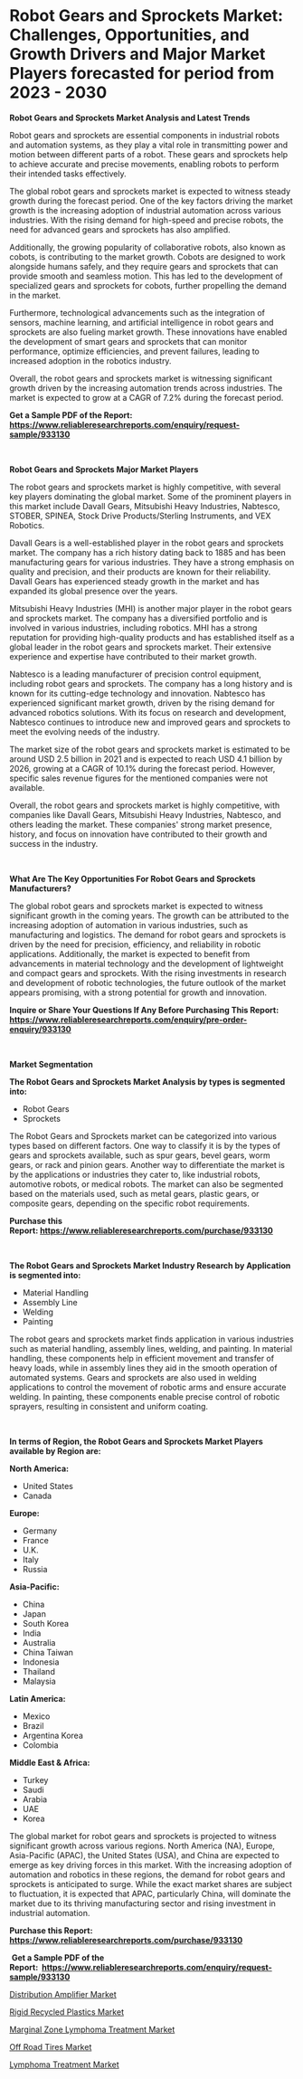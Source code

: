 <p><h1>Robot Gears and Sprockets Market: Challenges, Opportunities, and Growth Drivers and Major Market Players forecasted for period from 2023 - 2030</h1></p><p><strong>Robot Gears and Sprockets Market Analysis and Latest Trends</strong></p>
<p><p>Robot gears and sprockets are essential components in industrial robots and automation systems, as they play a vital role in transmitting power and motion between different parts of a robot. These gears and sprockets help to achieve accurate and precise movements, enabling robots to perform their intended tasks effectively.</p><p>The global robot gears and sprockets market is expected to witness steady growth during the forecast period. One of the key factors driving the market growth is the increasing adoption of industrial automation across various industries. With the rising demand for high-speed and precise robots, the need for advanced gears and sprockets has also amplified.</p><p>Additionally, the growing popularity of collaborative robots, also known as cobots, is contributing to the market growth. Cobots are designed to work alongside humans safely, and they require gears and sprockets that can provide smooth and seamless motion. This has led to the development of specialized gears and sprockets for cobots, further propelling the demand in the market.</p><p>Furthermore, technological advancements such as the integration of sensors, machine learning, and artificial intelligence in robot gears and sprockets are also fueling market growth. These innovations have enabled the development of smart gears and sprockets that can monitor performance, optimize efficiencies, and prevent failures, leading to increased adoption in the robotics industry.</p><p>Overall, the robot gears and sprockets market is witnessing significant growth driven by the increasing automation trends across industries. The market is expected to grow at a CAGR of 7.2% during the forecast period.</p></p>
<p><strong>Get a Sample PDF of the Report:&nbsp; <a href="https://www.reliableresearchreports.com/enquiry/request-sample/933130">https://www.reliableresearchreports.com/enquiry/request-sample/933130</a></strong></p>
<p>&nbsp;</p>
<p><strong>Robot Gears and Sprockets Major Market Players</strong></p>
<p><p>The robot gears and sprockets market is highly competitive, with several key players dominating the global market. Some of the prominent players in this market include Davall Gears, Mitsubishi Heavy Industries, Nabtesco, STOBER, SPINEA, Stock Drive Products/Sterling Instruments, and VEX Robotics. </p><p>Davall Gears is a well-established player in the robot gears and sprockets market. The company has a rich history dating back to 1885 and has been manufacturing gears for various industries. They have a strong emphasis on quality and precision, and their products are known for their reliability. Davall Gears has experienced steady growth in the market and has expanded its global presence over the years.</p><p>Mitsubishi Heavy Industries (MHI) is another major player in the robot gears and sprockets market. The company has a diversified portfolio and is involved in various industries, including robotics. MHI has a strong reputation for providing high-quality products and has established itself as a global leader in the robot gears and sprockets market. Their extensive experience and expertise have contributed to their market growth.</p><p>Nabtesco is a leading manufacturer of precision control equipment, including robot gears and sprockets. The company has a long history and is known for its cutting-edge technology and innovation. Nabtesco has experienced significant market growth, driven by the rising demand for advanced robotics solutions. With its focus on research and development, Nabtesco continues to introduce new and improved gears and sprockets to meet the evolving needs of the industry.</p><p>The market size of the robot gears and sprockets market is estimated to be around USD 2.5 billion in 2021 and is expected to reach USD 4.1 billion by 2026, growing at a CAGR of 10.1% during the forecast period. However, specific sales revenue figures for the mentioned companies were not available. </p><p>Overall, the robot gears and sprockets market is highly competitive, with companies like Davall Gears, Mitsubishi Heavy Industries, Nabtesco, and others leading the market. These companies' strong market presence, history, and focus on innovation have contributed to their growth and success in the industry.</p></p>
<p>&nbsp;</p>
<p><strong>What Are The Key Opportunities For Robot Gears and Sprockets Manufacturers?</strong></p>
<p><p>The global robot gears and sprockets market is expected to witness significant growth in the coming years. The growth can be attributed to the increasing adoption of automation in various industries, such as manufacturing and logistics. The demand for robot gears and sprockets is driven by the need for precision, efficiency, and reliability in robotic applications. Additionally, the market is expected to benefit from advancements in material technology and the development of lightweight and compact gears and sprockets. With the rising investments in research and development of robotic technologies, the future outlook of the market appears promising, with a strong potential for growth and innovation.</p></p>
<p><strong>Inquire or Share Your Questions If Any Before Purchasing This Report: <a href="https://www.reliableresearchreports.com/enquiry/pre-order-enquiry/933130">https://www.reliableresearchreports.com/enquiry/pre-order-enquiry/933130</a></strong></p>
<p>&nbsp;</p>
<p><strong>Market Segmentation</strong></p>
<p><strong>The Robot Gears and Sprockets Market Analysis by types is segmented into:</strong></p>
<p><ul><li>Robot Gears</li><li>Sprockets</li></ul></p>
<p><p>The Robot Gears and Sprockets market can be categorized into various types based on different factors. One way to classify it is by the types of gears and sprockets available, such as spur gears, bevel gears, worm gears, or rack and pinion gears. Another way to differentiate the market is by the applications or industries they cater to, like industrial robots, automotive robots, or medical robots. The market can also be segmented based on the materials used, such as metal gears, plastic gears, or composite gears, depending on the specific robot requirements.</p></p>
<p><strong>Purchase this Report:&nbsp;<a href="https://www.reliableresearchreports.com/purchase/933130">https://www.reliableresearchreports.com/purchase/933130</a></strong></p>
<p>&nbsp;</p>
<p><strong>The Robot Gears and Sprockets Market Industry Research by Application is segmented into:</strong></p>
<p><ul><li>Material Handling</li><li>Assembly Line</li><li>Welding</li><li>Painting</li></ul></p>
<p><p>The robot gears and sprockets market finds application in various industries such as material handling, assembly lines, welding, and painting. In material handling, these components help in efficient movement and transfer of heavy loads, while in assembly lines they aid in the smooth operation of automated systems. Gears and sprockets are also used in welding applications to control the movement of robotic arms and ensure accurate welding. In painting, these components enable precise control of robotic sprayers, resulting in consistent and uniform coating.</p></p>
<p>&nbsp;</p>
<p><strong>In terms of Region, the Robot Gears and Sprockets Market Players available by Region are:</strong></p>
<p>
    <p> <strong> North America: </strong>
        <ul>
            <li>United States</li>
            <li>Canada</li>
        </ul>
        </p> 
    <p> <strong> Europe: </strong>
        <ul>
            <li>Germany</li>
            <li>France</li>
            <li>U.K.</li>
            <li>Italy</li>
            <li>Russia</li>
        </ul>
        </p> 
    <p> <strong> Asia-Pacific: </strong>
        <ul>
            <li>China</li>
            <li>Japan</li>
            <li>South Korea</li>
            <li>India</li>
            <li>Australia</li>
            <li>China Taiwan</li>
            <li>Indonesia</li>
            <li>Thailand</li>
            <li>Malaysia</li>
        </ul>
        </p> 
    <p> <strong> Latin America: </strong>
        <ul>
            <li>Mexico</li>
            <li>Brazil</li>
            <li>Argentina Korea</li>
            <li>Colombia</li>
        </ul>
        </p> 
    <p> <strong> Middle East & Africa: </strong>
        <ul>
            <li>Turkey</li>
            <li>Saudi</li>
            <li>Arabia</li>
            <li>UAE</li>
            <li>Korea</li>
        </ul>
    </p>
    </p>
<p><p>The global market for robot gears and sprockets is projected to witness significant growth across various regions. North America (NA), Europe, Asia-Pacific (APAC), the United States (USA), and China are expected to emerge as key driving forces in this market. With the increasing adoption of automation and robotics in these regions, the demand for robot gears and sprockets is anticipated to surge. While the exact market shares are subject to fluctuation, it is expected that APAC, particularly China, will dominate the market due to its thriving manufacturing sector and rising investment in industrial automation.</p></p>
<p><strong>Purchase this Report: <a href="https://www.reliableresearchreports.com/purchase/933130">https://www.reliableresearchreports.com/purchase/933130</a></strong></p>
<p>&nbsp;<strong>Get a Sample PDF of the Report:&nbsp;&nbsp;<a href="https://www.reliableresearchreports.com/enquiry/request-sample/933130">https://www.reliableresearchreports.com/enquiry/request-sample/933130</a></strong></p>
<p><strong></strong></p>
<p><p><a href="https://www.reportprime.com/distribution-amplifier-r1371">Distribution Amplifier Market</a></p><p><a href="https://github.com/RichRobinson5/Market-Research-Report-List-1/blob/main/rigid-recycled-plastics-market.md">Rigid Recycled Plastics Market</a></p><p><a href="https://medium.com/@juliecastro06/marginal-zone-lymphoma-treatment-market-size-growth-forecast-2023-2030-fdb972d6b3ce">Marginal Zone Lymphoma Treatment Market</a></p><p><a href="https://www.linkedin.com/pulse/decoding-off-road-tires-market-deep-dive-latest-trends-71haf/">Off Road Tires Market</a></p><p><a href="https://medium.com/@marieriley2012/lymphoma-treatment-market-size-growth-forecast-2023-2030-e2181e04d3d9">Lymphoma Treatment Market</a></p></p>